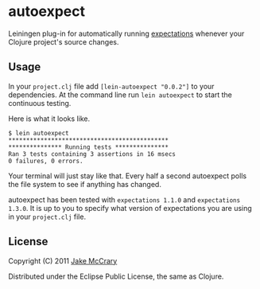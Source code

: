 # autoexpect

Leiningen plug-in for automatically running [expectations](https://github.com/jaycfields/expectations) whenever your Clojure project's source changes.

## Usage

In your `project.clj` file add `[lein-autoexpect "0.0.2"]` to your dependencies. At the command line run `lein autoexpect` to start the continuous testing.

Here is what it looks like. 

    $ lein autoexpect
    *********************************************
    *************** Running tests ***************
    Ran 3 tests containing 3 assertions in 16 msecs
    0 failures, 0 errors.

Your terminal will just stay like that. Every half a second autoexpect polls the file system to see if anything has changed.

autoexpect has been tested with `expectations 1.1.0` and `expectations 1.3.0`. It is up to you to specify what version of expectations you are using in your `project.clj` file.

## License

Copyright (C) 2011 [Jake McCrary](http://jakemccrary.com)

Distributed under the Eclipse Public License, the same as Clojure.
